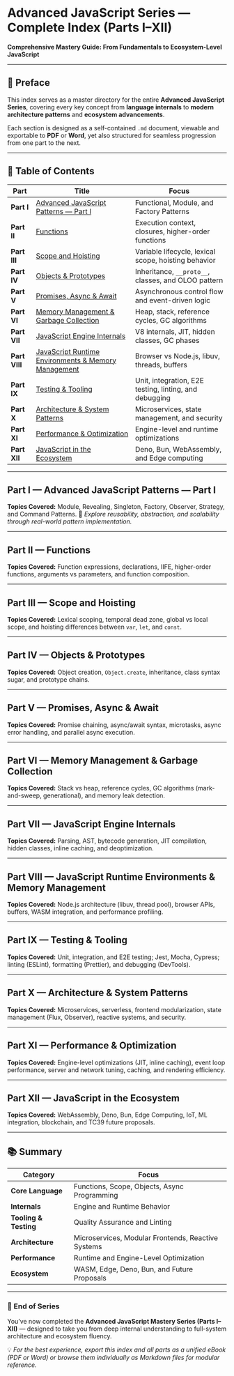 # Advanced JavaScript Series — Complete Index (Parts I–XII)

**Comprehensive Mastery Guide: From Fundamentals to Ecosystem-Level JavaScript**

---

## 📘 Preface

This index serves as a master directory for the entire **Advanced JavaScript Series**, covering every key concept from **language internals** to **modern architecture patterns** and **ecosystem advancements**.

Each section is designed as a self-contained `.md` document, viewable and exportable to **PDF** or **Word**, yet also structured for seamless progression from one part to the next.

---

## 🧩 Table of Contents

| Part          | Title                                                                                                                | Focus                                                  |
| ------------- | -------------------------------------------------------------------------------------------------------------------- | ------------------------------------------------------ |
| **Part I**    | [Advanced JavaScript Patterns — Part I](#part-i-advanced-javascript-patterns--part-i)                                | Functional, Module, and Factory Patterns               |
| **Part II**   | [Functions](#part-ii-functions)                                                                                      | Execution context, closures, higher-order functions    |
| **Part III**  | [Scope and Hoisting](#part-iii-scope-and-hoisting)                                                                   | Variable lifecycle, lexical scope, hoisting behavior   |
| **Part IV**   | [Objects & Prototypes](#part-iv-objects--prototypes)                                                                 | Inheritance, `__proto__`, classes, and OLOO pattern    |
| **Part V**    | [Promises, Async & Await](#part-v-promises-async--await)                                                             | Asynchronous control flow and event-driven logic       |
| **Part VI**   | [Memory Management & Garbage Collection](#part-vi-memory-management--garbage-collection)                             | Heap, stack, reference cycles, GC algorithms           |
| **Part VII**  | [JavaScript Engine Internals](#part-vii-javascript-engine-internals)                                                 | V8 internals, JIT, hidden classes, GC phases           |
| **Part VIII** | [JavaScript Runtime Environments & Memory Management](#part-viii-javascript-runtime-environments--memory-management) | Browser vs Node.js, libuv, threads, buffers            |
| **Part IX**   | [Testing & Tooling](#part-ix-testing--tooling)                                                                       | Unit, integration, E2E testing, linting, and debugging |
| **Part X**    | [Architecture & System Patterns](#part-x-architecture--system-patterns)                                              | Microservices, state management, and security          |
| **Part XI**   | [Performance & Optimization](#part-xi-performance--optimization)                                                     | Engine-level and runtime optimizations                 |
| **Part XII**  | [JavaScript in the Ecosystem](#part-xii-javascript-in-the-ecosystem)                                                 | Deno, Bun, WebAssembly, and Edge computing             |

---

## Part I — Advanced JavaScript Patterns — Part I

**Topics Covered:** Module, Revealing, Singleton, Factory, Observer, Strategy, and Command Patterns.
📄 *Explore reusability, abstraction, and scalability through real-world pattern implementation.*

---

## Part II — Functions

**Topics Covered:** Function expressions, declarations, IIFE, higher-order functions, arguments vs parameters, and function composition.

---

## Part III — Scope and Hoisting

**Topics Covered:** Lexical scoping, temporal dead zone, global vs local scope, and hoisting differences between `var`, `let`, and `const`.

---

## Part IV — Objects & Prototypes

**Topics Covered:** Object creation, `Object.create`, inheritance, class syntax sugar, and prototype chains.

---

## Part V — Promises, Async & Await

**Topics Covered:** Promise chaining, async/await syntax, microtasks, async error handling, and parallel async execution.

---

## Part VI — Memory Management & Garbage Collection

**Topics Covered:** Stack vs heap, reference cycles, GC algorithms (mark-and-sweep, generational), and memory leak detection.

---

## Part VII — JavaScript Engine Internals

**Topics Covered:** Parsing, AST, bytecode generation, JIT compilation, hidden classes, inline caching, and deoptimization.

---

## Part VIII — JavaScript Runtime Environments & Memory Management

**Topics Covered:** Node.js architecture (libuv, thread pool), browser APIs, buffers, WASM integration, and performance profiling.

---

## Part IX — Testing & Tooling

**Topics Covered:** Unit, integration, and E2E testing; Jest, Mocha, Cypress; linting (ESLint), formatting (Prettier), and debugging (DevTools).

---

## Part X — Architecture & System Patterns

**Topics Covered:** Microservices, serverless, frontend modularization, state management (Flux, Observer), reactive systems, and security.

---

## Part XI — Performance & Optimization

**Topics Covered:** Engine-level optimizations (JIT, inline caching), event loop performance, server and network tuning, caching, and rendering efficiency.

---

## Part XII — JavaScript in the Ecosystem

**Topics Covered:** WebAssembly, Deno, Bun, Edge Computing, IoT, ML integration, blockchain, and TC39 future proposals.

---

## 📚 Summary

| Category              | Focus                                              |
| --------------------- | -------------------------------------------------- |
| **Core Language**     | Functions, Scope, Objects, Async Programming       |
| **Internals**         | Engine and Runtime Behavior                        |
| **Tooling & Testing** | Quality Assurance and Linting                      |
| **Architecture**      | Microservices, Modular Frontends, Reactive Systems |
| **Performance**       | Runtime and Engine-Level Optimization              |
| **Ecosystem**         | WASM, Edge, Deno, Bun, and Future Proposals        |

---

### 🏁 End of Series

You’ve now completed the **Advanced JavaScript Mastery Series (Parts I–XII)** — designed to take you from deep internal understanding to full-system architecture and ecosystem fluency.

💡 *For the best experience, export this index and all parts as a unified eBook (PDF or Word) or browse them individually as Markdown files for modular reference.*

